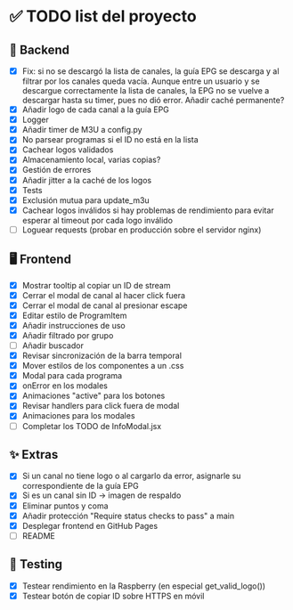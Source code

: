 # ✅ TODO list del proyecto

## 🔧 Backend
- [x] Fix: si no se descargó la lista de canales, la guía EPG se descarga y al filtrar por los canales queda vacía. Aunque entre un usuario y se descargue correctamente la lista de canales, la EPG no se vuelve a descargar hasta su timer, pues no dió error. Añadir caché permanente?
- [x] Añadir logo de cada canal a la guía EPG
- [x] Logger
- [x] Añadir timer de M3U a config.py
- [x] No parsear programas si el ID no está en la lista
- [x] Cachear logos validados
- [x] Almacenamiento local, varias copias?
- [x] Gestión de errores
- [x] Añadir jitter a la caché de los logos
- [x] Tests
- [x] Exclusión mutua para update_m3u
- [x] Cachear logos inválidos si hay problemas de rendimiento para evitar esperar al timeout por cada logo inválido
- [ ] Loguear requests (probar en producción sobre el servidor nginx)

## 🖥️ Frontend
- [x] Mostrar tooltip al copiar un ID de stream
- [x] Cerrar el modal de canal al hacer click fuera
- [x] Cerrar el modal de canal al presionar escape
- [x] Editar estilo de ProgramItem
- [x] Añadir instrucciones de uso
- [x] Añadir filtrado por grupo
- [ ] Añadir buscador
- [x] Revisar sincronización de la barra temporal
- [x] Mover estilos de los componentes a un .css
- [x] Modal para cada programa
- [x] onError en los modales
- [x] Animaciones "active" para los botones
- [x] Revisar handlers para click fuera de modal
- [x] Animaciones para los modales
- [ ] Completar los TODO de InfoModal.jsx

## ✨ Extras
- [x] Si un canal no tiene logo o al cargarlo da error, asignarle su correspondiente de la guía EPG
- [x] Si es un canal sin ID -> imagen de respaldo
- [x] Eliminar puntos y coma
- [x] Añadir protección "Require status checks to pass" a main
- [x] Desplegar frontend en GitHub Pages
- [ ] README

## 🧪 Testing
- [x] Testear rendimiento en la Raspberry (en especial get_valid_logo())
- [x] Testear botón de copiar ID sobre HTTPS en móvil